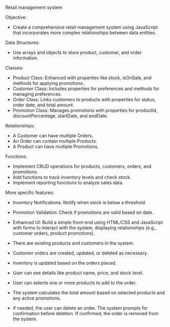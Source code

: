 Retail management system 

Objective:
 - Create a comprehensive retail management system using JavaScript that incorporates more complex relationships between data entities.

Data Structures:
 - Use arrays and objects to store product, customer, and order information.

Classes:
 - Product Class: Enhanced with properties like stock, isOnSale, and methods for applying promotions.
 - Customer Class: Includes properties for preferences and methods for managing preferences.
 - Order Class: Links customers to products with properties for status, order date, and total amount.
 - Promotion Class: Manages promotions with properties for productId, discountPercentage, startDate, and endDate.

Relationships:
 - A Customer can have multiple Orders.
 - An Order can contain multiple Products.
 - A Product can have multiple Promotions.

Functions:
 - Implement CRUD operations for products, customers, orders, and promotions.
 - Add functions to track inventory levels and check stock.
 - Implement reporting functions to analyze sales data.

More specific features:
 - Inventory Notifications: Notify when stock is below a threshold.
 - Promotion Validation: Check if promotions are valid based on date.
 - Enhanced UI: Build a simple front-end using HTML/CSS and JavaScript with forms to interact with the system, displaying relationships (e.g., customer orders, product promotions).
 - There are existing products and customers in the system.
 - Customer orders are created, updated, or deleted as necessary.
 - Inventory is updated based on the orders placed.
 - User can see details like product name, price, and stock level.

 - User can selects one or more products to add to the order.
 - The system calculates the total amount based on selected products and any active promotions.
 - If needed, the user can delete an order. The system prompts for confirmation before deletion. If confirmed, the order is removed from the system.


 

